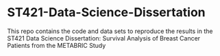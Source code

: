 # ST421-Data-Science-Dissertation
This repo contains the code and data sets to reproduce the results in the ST421 Data Science Dissertation: Survival Analysis of Breast Cancer Patients from the METABRIC Study
